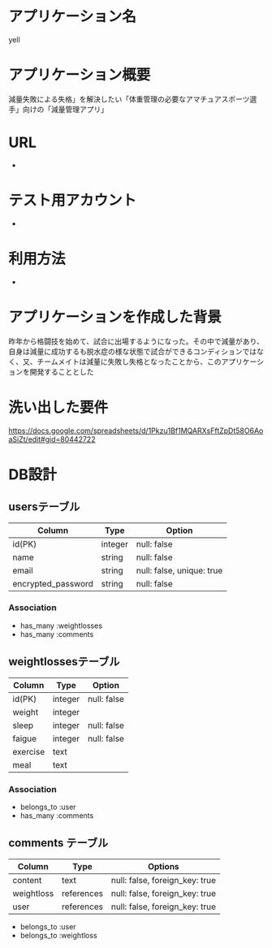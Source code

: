 # アプリケーション名
yell

# アプリケーション概要
減量失敗による失格」を解決したい「体重管理の必要なアマチュアスポーツ選手」向けの「減量管理アプリ」

# URL
- 

# テスト用アカウント
- 

# 利用方法
- 

# アプリケーションを作成した背景	
昨年から格闘技を始めて、試合に出場するようになった。その中で減量があり、自身は減量に成功するも脱水症の様な状態で試合ができるコンディションではなく、又、チームメイトは減量に失敗し失格となったことから、このアプリケーションを開発することとした

# 洗い出した要件
https://docs.google.com/spreadsheets/d/1Pkzu1Bf1MQARXsFftZpDt58O6AoaSiZt/edit#gid=80442722

# DB設計
## usersテーブル
| Column | Type | Option |
|-|-|-|
| id(PK) | integer | null: false |      
| name | string | null: false |
| email | string | null: false, unique: true |
| encrypted_password | string | null: false |

### Association
- has_many :weightlosses
- has_many :comments

## weightlossesテーブル
 Column | Type | Option |
|-|-|-|
| id(PK) | integer | null: false |
| weight | integer  
| sleep | integer | null: false |
| faigue | integer | null: false |
| exercise | text 
| meal | text 

### Association
- belongs_to :user
- has_many :comments

## comments テーブル

| Column    | Type       | Options                        |
| --------- | ---------- | ------------------------------ |
| content   | text       | null: false, foreign_key: true |
| weightloss | references | null: false, foreign_key: true |
| user      | references | null: false, foreign_key: true |

- belongs_to :user
- belongs_to :weightloss